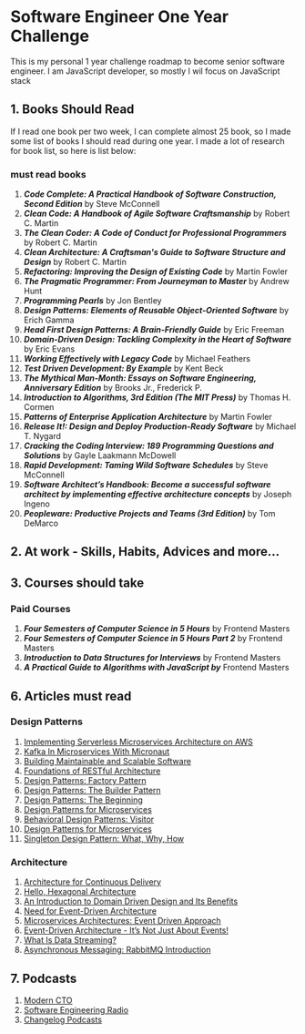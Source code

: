 # Software Engineer One Year Challenge
This is my personal 1 year challenge roadmap to become senior software engineer. I am JavaScript developer, so mostly I wil focus on JavaScript stack

## 1. Books Should Read
If I read one book per two week, I can complete almost 25 book, so I made some list of books I should read during one year. I made a lot of research for book list, so here is list below:
### must read books
1. ***Code Complete: A Practical Handbook of Software Construction, Second Edition***  by Steve McConnell
2. ***Clean Code: A Handbook of Agile Software Craftsmanship*** by Robert C. Martin
3. ***The Clean Coder: A Code of Conduct for Professional Programmers*** by Robert C. Martin
4. ***Clean Architecture: A Craftsman's Guide to Software Structure and Design*** by Robert C. Martin
5. ***Refactoring: Improving the Design of Existing Code*** by Martin Fowler
6. ***The Pragmatic Programmer: From Journeyman to Master*** by Andrew Hunt
7. ***Programming Pearls*** by Jon Bentley
8. ***Design Patterns: Elements of Reusable Object-Oriented Software*** by Erich Gamma
9. ***Head First Design Patterns: A Brain-Friendly Guide*** by Eric Freeman
10. ***Domain-Driven Design: Tackling Complexity in the Heart of Software*** by Eric Evans 
11. ***Working Effectively with Legacy Code*** by Michael Feathers 
12. ***Test Driven Development: By Example*** by Kent Beck
13. ***The Mythical Man-Month: Essays on Software Engineering, Anniversary Edition*** by Brooks Jr., Frederick P.
14. ***Introduction to Algorithms, 3rd Edition (The MIT Press)*** by Thomas H. Cormen
15. ***Patterns of Enterprise Application Architecture*** by Martin Fowler
16. ***Release It!: Design and Deploy Production-Ready Software*** by Michael T. Nygard
17. ***Cracking the Coding Interview: 189 Programming Questions and Solutions*** by Gayle Laakmann McDowell
18. ***Rapid Development: Taming Wild Software Schedules*** by Steve McConnell
19. ***Software Architect’s Handbook: Become a successful software architect by implementing effective architecture concepts*** by Joseph Ingeno
20. ***Peopleware: Productive Projects and Teams (3rd Edition)*** by Tom DeMarco


## 2. At work - Skills, Habits, Advices and more...


## 3. Courses should take

### Paid Courses
1. ***Four Semesters of Computer Science in 5 Hours*** by Frontend Masters
2. ***Four Semesters of Computer Science in 5 Hours Part 2*** by Frontend Masters
3. ***Introduction to Data Structures for Interviews*** by Frontend Masters
4. ***A Practical Guide to Algorithms with JavaScript by*** Frontend Masters


## 6. Articles must read

### Design Patterns
1. [Implementing Serverless Microservices Architecture on AWS](https://dzone.com/articles/implementing-serverless-microservices-architecture)
2. [Kafka In Microservices With Micronaut](https://dzone.com/articles/kafka-in-microservices-with-micronaut)
3. [Building Maintainable and Scalable Software](https://dzone.com/refcardz/design-patterns)
4. [Foundations of RESTful Architecture](https://dzone.com/refcardz/rest-foundations-restful?chapter=1)
5. [Design Patterns: Factory Pattern](https://dzone.com/articles/factory-pattern-2)
6. [Design Patterns: The Builder Pattern](https://dzone.com/articles/design-patterns-the-builder-pattern)
7. [Design Patterns: The Beginning](https://dzone.com/articles/design-patterns-thebeginning)
8. [Design Patterns for Microservices](https://dzone.com/articles/design-patterns-for-microservices-1)
9. [Behavioral Design Patterns: Visitor](https://dzone.com/articles/behavioural-design-patterns-visitor)
10. [Design Patterns for Microservices](https://dzone.com/articles/design-patterns-for-microservices)
11. [Singleton Design Pattern: What, Why, How](https://dzone.com/articles/singleton-design-pattern-what-when-why-how)

### Architecture
1. [Architecture for Continuous Delivery](https://dzone.com/articles/architecture-for-continuous-delivery)
2. [Hello, Hexagonal Architecture](https://dzone.com/articles/hello-hexagonal-architecture-1)
3. [An Introduction to Domain Driven Design and Its Benefits](https://dzone.com/articles/an-introduction-to-domain-driven-design-and-its-be)
4. [Need for Event-Driven Architecture](https://dzone.com/articles/need-for-event-driven-architecture)
5. [Microservices Architectures: Event Driven Approach](https://dzone.com/articles/microservices-architectures-event-driven-approach)
6. [Event-Driven Architecture - It’s Not Just About Events!](https://dzone.com/articles/its-not-just-about-events)
7. [What Is Data Streaming?](https://dzone.com/articles/what-is-data-streaming)
8. [Asynchronous Messaging: RabbitMQ Introduction](https://dzone.com/articles/asynchronous-messaging-rabbitmq-introduction)


## 7. Podcasts

1. [Modern CTO](https://moderncto.io/)
2. [Software Engineering Radio](https://www.se-radio.net/)
3. [Changelog Podcasts](https://changelog.com/podcasts)
